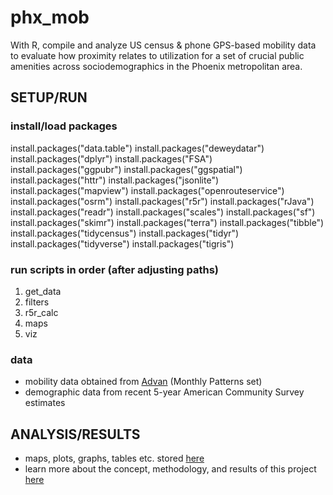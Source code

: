 # phx_mob
With R, compile and analyze US census & phone GPS-based mobility data to evaluate how proximity relates to utilization for a set of crucial public amenities across sociodemographics in the Phoenix metropolitan area.

## SETUP/RUN

### install/load packages
install.packages("data.table")
install.packages("deweydatar")
install.packages("dplyr")
install.packages("FSA")
install.packages("ggpubr")
install.packages("ggspatial")
install.packages("httr")
install.packages("jsonlite")
install.packages("mapview")
install.packages("openrouteservice")
install.packages("osrm")
install.packages("r5r")
install.packages("rJava")
install.packages("readr")
install.packages("scales")
install.packages("sf")
install.packages("skimr")
install.packages("terra")
install.packages("tibble")
install.packages("tidycensus")
install.packages("tidyr")
install.packages("tidyverse")
install.packages("tigris")

### run scripts in order (after adjusting paths)
1. get_data
2. filters
3. r5r_calc
4. maps
5. viz

### data
- mobility data obtained from [Advan](https://app.deweydata.io/products/2dfcb598-6e30-49f1-bdba-1deae113a951/package/) (Monthly Patterns set)
- demographic data from recent 5-year American Community Survey estimates

## ANALYSIS/RESULTS
- maps, plots, graphs, tables etc. stored [here](https://github.com/andrewcwees/phx_mob/output) 
- learn more about the concept, methodology, and results of this project [here](https://github.com/andrewcwees/phx_mob/paper_draft.pdf) 

















